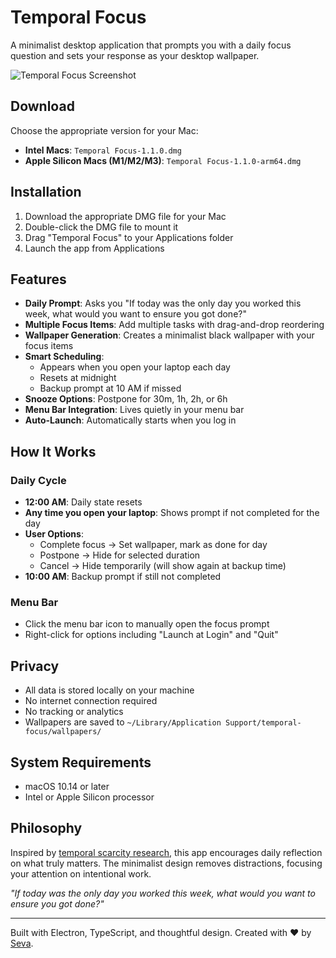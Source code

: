 # Temporal Focus

A minimalist desktop application that prompts you with a daily focus question and sets your response as your desktop wallpaper.

![Temporal Focus Screenshot](screenshot.png)

## Download

Choose the appropriate version for your Mac:

- **Intel Macs**: `Temporal Focus-1.1.0.dmg`
- **Apple Silicon Macs (M1/M2/M3)**: `Temporal Focus-1.1.0-arm64.dmg`

## Installation

1. Download the appropriate DMG file for your Mac
2. Double-click the DMG file to mount it
3. Drag "Temporal Focus" to your Applications folder
4. Launch the app from Applications

## Features

- **Daily Prompt**: Asks you "If today was the only day you worked this week, what would you want to ensure you got done?"
- **Multiple Focus Items**: Add multiple tasks with drag-and-drop reordering
- **Wallpaper Generation**: Creates a minimalist black wallpaper with your focus items
- **Smart Scheduling**: 
  - Appears when you open your laptop each day
  - Resets at midnight
  - Backup prompt at 10 AM if missed
- **Snooze Options**: Postpone for 30m, 1h, 2h, or 6h
- **Menu Bar Integration**: Lives quietly in your menu bar
- **Auto-Launch**: Automatically starts when you log in

## How It Works

### Daily Cycle
- **12:00 AM**: Daily state resets
- **Any time you open your laptop**: Shows prompt if not completed for the day
- **User Options**:
  - Complete focus → Set wallpaper, mark as done for day
  - Postpone → Hide for selected duration  
  - Cancel → Hide temporarily (will show again at backup time)
- **10:00 AM**: Backup prompt if still not completed

### Menu Bar
- Click the menu bar icon to manually open the focus prompt
- Right-click for options including "Launch at Login" and "Quit"

## Privacy

- All data is stored locally on your machine
- No internet connection required
- No tracking or analytics
- Wallpapers are saved to `~/Library/Application Support/temporal-focus/wallpapers/`

## System Requirements

- macOS 10.14 or later
- Intel or Apple Silicon processor

## Philosophy

Inspired by [temporal scarcity research](https://pubmed.ncbi.nlm.nih.gov/19121130/), this app encourages daily reflection on what truly matters. The minimalist design removes distractions, focusing your attention on intentional work.

*"If today was the only day you worked this week, what would you want to ensure you got done?"*

---

Built with Electron, TypeScript, and thoughtful design. Created with ♥ by [Seva](mailto:seva@sevamouler.com). 